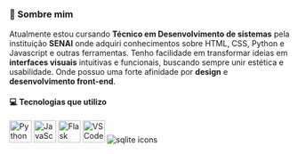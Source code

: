  <h1 align="center" OLá, me chamo Maria Eduarda 👋 </h1>

### 💭 Sombre mim 

Atualmente estou cursando **Técnico em Desenvolvimento de sistemas** pela instituição **SENAI** onde adquiri conhecimentos sobre HTML, CSS, Python e Javascript e outras ferramentas.
Tenho facilidade em transformar ideias em **interfaces visuais** intuitivas e funcionais, buscando sempre unir estética e usabilidade. Onde possuo uma forte afinidade por **design** e **desenvolvimento front-end**.

#### 💻 Tecnologias que utilizo

<p align= "left" 

<img src="https://cdn.jsdelivr.net/gh/devicons/devicon/icons/html5/html5-original.svg" alt="HTML5" width="40" height="40"/>
<img src="https://cdn.jsdelivr.net/gh/devicons/devicon/icons/python/python-original.svg" alt="Python" width="40" height="40"/>
 <img src="https://cdn.jsdelivr.net/gh/devicons/devicon/icons/javascript/javascript-original.svg" alt="JavaScript" width="40" height="40"/>
<img src="https://cdn.jsdelivr.net/gh/devicons/devicon/icons/flask/flask-original.svg" alt="Flask" width="40" height="40"/>
<img src="https://cdn.jsdelivr.net/gh/devicons/devicon/icons/vscode/vscode-original.svg" alt="VSCode" width="40" height="40"/>
<img src=<a href="https://www.flaticon.com/free-icons/sqlite" title="sqlite icons"/>
</p>











<!--
**MariaGomesR/MariaGomesR** is a ✨ _special_ ✨ repository because its `README.md` (this file) appears on your GitHub profile.

Here are some ideas to get you started:

- 🔭 I’m currently working on ...
- 🌱 I’m currently learning ...
- 👯 I’m looking to collaborate on ...
- 🤔 I’m looking for help with ...
- 💬 Ask me about ...
- 📫 How to reach me: ...
- 😄 Pronouns: ...
- ⚡ Fun fact: ...
-->
